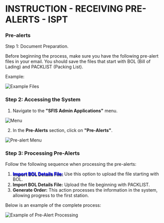 # **INSTRUCTION - RECEIVING PRE-ALERTS - ISPT**

### Pre-alerts

Step 1: Document Preparation. 

Before beginning the process, make sure you have the following pre-alert files in your email. You should save the files that start with BOL (Bill of Lading) and PACKLIST (Packing List).

Example:

![Example Files](https://drive.google.com/uc?export=download&id=1o38HYChmpg5jM_Cn4JktwudxUsFSaa3Y)

### Step 2: Accessing the System

1. Navigate to the **"SFIS Admin Applications"** menu.

![Menu](https://drive.google.com/uc?export=download&id=1uosC8g2fAPR2CeJNaHgEIZM99ik2buw9)

2. In the **Pre-Alerts** section, click on **"Pre-Alerts"**.

![Pre-alert Menu](https://drive.google.com/uc?export=download&id=1Gieh7l6c9qU9uJ8El8BKmOXlXFya-pN5)

### Step 3: Processing Pre-Alerts

Follow the following sequence when processing the pre-alerts:

1. <span style="color:blue; text-shadow: 1px 2px 2px black;font-weight: bold;">Import BOL Details File:</span> Use this option to upload the file starting with BOL.
2. **Import BOL Details File:** Upload the file beginning with PACKLIST.
3. **Generate Order:** This action processes the information in the system, allowing progress to the first station.

Below is an example of the complete process:

![Example of Pre-Alert Processing](https://drive.google.com/uc?export=download&id=12tIyr65lejuDd-ElXAOilZHfvYTAUnvZ)
